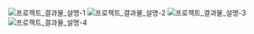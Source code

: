 ![프로젝트_결과물_설명-1](https://github.com/user-attachments/assets/55bf6d7a-1e43-4960-9a55-dc4bb307b382)
![프로젝트_결과물_설명-2](https://github.com/user-attachments/assets/5f33b1da-722b-4cc2-b021-e7c94bcb1973)
![프로젝트_결과물_설명-3](https://github.com/user-attachments/assets/a111bf4c-d526-43bb-9139-a85eca2cb669)
![프로젝트_결과물_설명-4](https://github.com/user-attachments/assets/7eca9caa-a2db-4542-b96e-94c9d3bd7c56)
